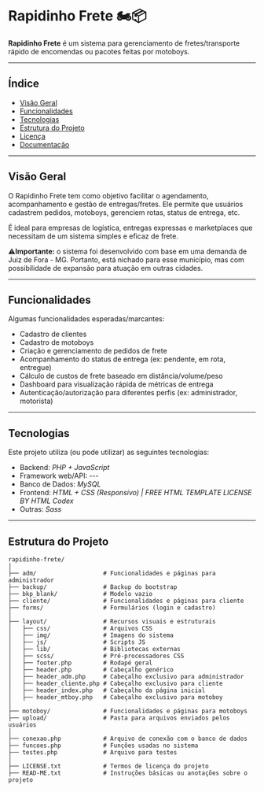 # Rapidinho Frete 🏍️📦

**Rapidinho Frete** é um sistema para gerenciamento de fretes/transporte rápido de encomendas ou pacotes feitas por motoboys.

---

## Índice

- [Visão Geral](#visão-geral)  
- [Funcionalidades](#funcionalidades)  
- [Tecnologias](#tecnologias)
- [Estrutura do Projeto](#estrutura-do-projeto)  
- [Licença](LICENSE.txt)
- [Documentação](Documentação/)

---

## Visão Geral

O Rapidinho Frete tem como objetivo facilitar o agendamento, acompanhamento e gestão de entregas/fretes. Ele permite que usuários cadastrem pedidos, motoboys, gerenciem rotas, status de entrega, etc.  

É ideal para empresas de logística, entregas expressas e marketplaces que necessitam de um sistema simples e eficaz de frete.

⚠️**Importante:** o sistema foi desenvolvido com base em uma demanda de Juiz de Fora - MG. Portanto, está nichado para esse município, mas com possibilidade de expansão para atuação em outras cidades.

---

## Funcionalidades

Algumas funcionalidades esperadas/marcantes:

- Cadastro de clientes  
- Cadastro de motoboys 
- Criação e gerenciamento de pedidos de frete  
- Acompanhamento do status de entrega (ex: pendente, em rota, entregue)  
- Cálculo de custos de frete baseado em distância/volume/peso  
- Dashboard para visualização rápida de métricas de entrega  
- Autenticação/autorização para diferentes perfis (ex: administrador, motorista)  

---

## Tecnologias

Este projeto utiliza (ou pode utilizar) as seguintes tecnologias:

- Backend: *PHP + JavaScript*  
- Framework web/API: *---*  
- Banco de Dados: *MySQL*  
- Frontend: *HTML + CSS (Responsivo) | FREE HTML TEMPLATE LICENSE BY HTML Codex*
- Outras: *Sass*

---

## Estrutura do Projeto

```
rapidinho-frete/
│
├── adm/                   # Funcionalidades e páginas para administrador
├── backup/                # Backup do bootstrap
├── bkp_blank/             # Modelo vazio
├── cliente/               # Funcionalidades e páginas para cliente
├── forms/                 # Formulários (login e cadastro)
│
├── layout/                # Recursos visuais e estruturais
│   ├── css/               # Arquivos CSS
│   ├── img/               # Imagens do sistema
│   ├── js/                # Scripts JS
│   ├── lib/               # Bibliotecas externas
│   ├── scss/              # Pré-processadores CSS
│   ├── footer.php         # Rodapé geral
│   ├── header.php         # Cabeçalho genérico
│   ├── header_adm.php     # Cabeçalho exclusivo para administrador
│   ├── header_cliente.php # Cabeçalho exclusivo para cliente
│   ├── header_index.php   # Cabeçalho da página inicial
│   ├── header_mtboy.php   # Cabeçalho exclusivo para motoboy
│
├── motoboy/               # Funcionalidades e páginas para motoboys
├── upload/                # Pasta para arquivos enviados pelos usuários
│
├── conexao.php            # Arquivo de conexão com o banco de dados
├── funcoes.php            # Funções usadas no sistema
├── testes.php             # Arquivo para testes
│
├── LICENSE.txt            # Termos de licença do projeto
├── READ-ME.txt            # Instruções básicas ou anotações sobre o projeto
```
